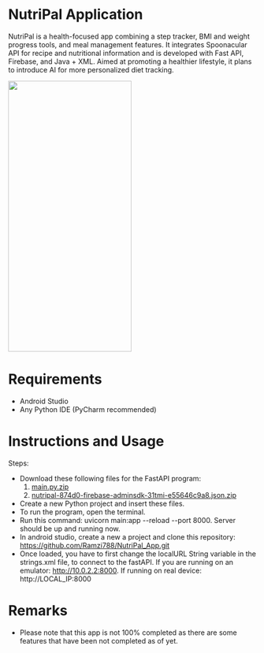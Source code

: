 # NutriPal Application


NutriPal is a health-focused app combining a step tracker, BMI and weight progress tools, and meal management features. It integrates Spoonacular API for recipe and nutritional information and is developed with Fast API, Firebase, and Java + XML. Aimed at promoting a healthier lifestyle, it plans to introduce AI for more personalized diet tracking.

<img src="https://github.com/Ramzi788/NutriPal_App/assets/99996354/40ca1d65-23d6-40a2-a4dc-ccf270a203f6" width="250" height="550">


# Requirements
- Android Studio
- Any Python IDE (PyCharm recommended)

# Instructions and Usage
Steps: 
- Download these following files for the FastAPI program:
  1. [main.py.zip](https://github.com/Ramzi788/NutriPal_App/files/13762965/main.py.zip)
  2. [nutripal-874d0-firebase-adminsdk-31tmi-e55646c9a8.json.zip](https://github.com/Ramzi788/NutriPal_App/files/13762969/nutripal-874d0-firebase-adminsdk-31tmi-e55646c9a8.json.zip)
- Create a new Python project and insert these files.
- To run the program, open the terminal.
- Run this command:  uvicorn main:app --reload --port 8000. Server should be up and running now.
- In android studio, create a new a project and clone this repository: https://github.com/Ramzi788/NutriPal_App.git
- Once loaded, you have to first change the localURL String variable in the strings.xml file, to connect to the fastAPI. If you are running on an emulator: http://10.0.2.2:8000. If running on real device: http://LOCAL_IP:8000

# Remarks
- Please note that this app is not 100% completed as there are some features that have been not completed as of yet. 
